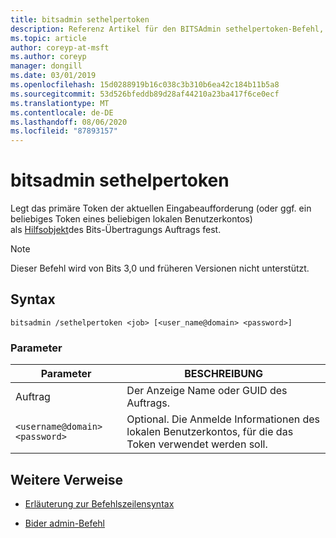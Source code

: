 ```yaml
---
title: bitsadmin sethelpertoken
description: Referenz Artikel für den BITSAdmin sethelpertoken-Befehl, mit dem das primäre Token der aktuellen Eingabeaufforderung (oder ggf. ein beliebiges Token des lokalen Benutzerkontos) als Hilfsobjekt für das Bits-Übertragungs Auftrag festgelegt wird.
ms.topic: article
author: coreyp-at-msft
ms.author: coreyp
manager: dongill
ms.date: 03/01/2019
ms.openlocfilehash: 15d0288919b16c038c3b310b6ea42c184b11b5a8
ms.sourcegitcommit: 53d526bfeddb89d28af44210a23ba417f6ce0ecf
ms.translationtype: MT
ms.contentlocale: de-DE
ms.lasthandoff: 08/06/2020
ms.locfileid: "87893157"
---
```

# <a name="bitsadmin-sethelpertoken"></a>bitsadmin sethelpertoken

Legt das primäre Token der aktuellen Eingabeaufforderung (oder ggf. ein beliebiges Token eines beliebigen lokalen Benutzerkontos) als [Hilfsobjekt](/windows/win32/bits/helper-tokens-for-bits-transfer-jobs)des Bits-Übertragungs Auftrags fest.

> [!NOTE]
> Dieser Befehl wird von Bits 3,0 und früheren Versionen nicht unterstützt.

## <a name="syntax"></a>Syntax

```
bitsadmin /sethelpertoken <job> [<user_name@domain> <password>]
```

### <a name="parameters"></a>Parameter

| Parameter | BESCHREIBUNG |
| --------- | ----------- |
| Auftrag | Der Anzeige Name oder GUID des Auftrags. |
| `<username@domain>` `<password>` | Optional. Die Anmelde Informationen des lokalen Benutzerkontos, für die das Token verwendet werden soll. |

## <a name="additional-references"></a>Weitere Verweise

- [Erläuterung zur Befehlszeilensyntax](command-line-syntax-key.md)

- [Bider admin-Befehl](bitsadmin.md)
